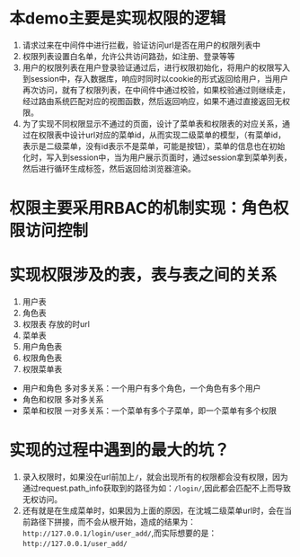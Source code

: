 # 本demo主要是实现权限的逻辑
1. 请求过来在中间件中进行拦截，验证访问url是否在用户的权限列表中
2. 权限列表设置白名单，允许公共访问路劲，如注册、登录等等
3. 用户的权限列表在用户登录验证通过后，进行权限初始化，将用户的权限写入到session中，存入数据库，响应时同时以cookie的形式返回给用户，当用户再次访问，就有了权限列表，在中间件中通过校验，如果校验通过则继续走，经过路由系统匹配对应的视图函数，然后返回响应，如果不通过直接返回无权限。
4. 为了实现不同权限显示不通过的页面，设计了菜单表和权限表的对应关系，通过在权限表中设计url对应的菜单id，从而实现二级菜单的模型，（有菜单id，表示是二级菜单，没有id表示不是菜单，可能是按钮），菜单的信息也在初始化时，写入到session中，当为用户展示页面时，通过session拿到菜单列表，然后进行循环生成标签，然后返回给浏览器渲染。

# 权限主要采用RBAC的机制实现：角色权限访问控制

# 实现权限涉及的表，表与表之间的关系
1. 用户表
2. 角色表
3. 权限表     存放的时url
4. 菜单表
4. 用户角色表
5. 权限角色表
6. 权限菜单表

- 用户和角色    多对多关系：一个用户有多个角色，一个角色有多个用户
- 角色和权限    多对多关系
- 菜单和权限    一对多关系：一个菜单有多个子菜单，即一个菜单有多个权限


# 实现的过程中遇到的最大的坑？
1. 录入权限时，如果没在url前加上`/`，就会出现所有的权限都会没有权限，因为通过request.path_info获取到的路径为如：`/login/`,因此都会匹配不上而导致无权访问。
2. 还有就是在生成菜单时，如果因为上面的原因，在沈城二级菜单url时，会在当前路径下拼接，而不会从根开始，造成的结果为：`http://127.0.0.1/login/user_add/`,而实际想要的是：`http://127.0.0.1/user_add/`
